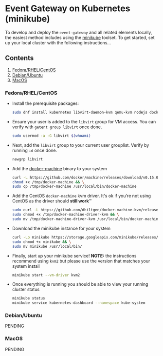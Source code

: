 # Event Gateway on Kubernetes (minikube)

To develop and deploy the `event-gateway` and all related elements locally, the easiest method includes using 
the [minikube](https://github.com/kubernetes/minikube) toolset. To get started, set up your local cluster with the 
following instructions...

## Contents
1. [Fedora/RHEL/CentOS](#fedora-rhel-centos)
1. [Debian/Ubuntu](#debian-ubuntu)
1. [MacOS](#macos)

### Fedora/RHEL/CentOS
+ Install the prerequisite packages:
  ```bash
  sudo dnf install kubernetes libvirt-daemon-kvm qemu-kvm nodejs docker
  ```

+ Ensure your user is added to the `libvirt` group for VM access. You can verify with `getent group libvirt` once done.
  ```bash
  sudo usermod -a -G libvirt $(whoami)
  ```

+ Next, add the `libvirt` group to your current user grouplist. Verify by running `id` once done.
  ```bash
  newgrp libvirt
  ```

+ Add the [docker-machine](https://github.com/docker/machine) binary to your system 
  ```bash
  curl -L https://github.com/docker/machine/releases/download/v0.15.0/docker-machine-$(uname -s)-$(uname -m) >/tmp/docker-machine && \
  chmod +x /tmp/docker-machine && \
  sudo cp /tmp/docker-machine /usr/local/bin/docker-machine
  ```

+ Add the CentOS `docker-machine` kvm driver. It's ok if you're not using CentOS as the driver should **still work**&trade;
  ```bash
  sudo curl -L https://github.com/dhiltgen/docker-machine-kvm/releases/download/v0.10.0/docker-machine-driver-kvm-centos7 > /tmp/docker-machine-driver-kvm && \
  sudo chmod +x /tmp/docker-machine-driver-kvm && \
  sudo mv /tmp/docker-machine-driver-kvm /usr/local/bin/docker-machine-driver-kvm
  ```

+ Download the minikube instance for your system 
  ```bash
  curl -Lo minikube https://storage.googleapis.com/minikube/releases/latest/minikube-linux-amd64 && \
  sudo chmod +x minikube && \
  sudo mv minikube /usr/local/bin/
  ```

+ Finally, start up your minikube service! **NOTE:** the instructions recommend using `kvm2` but please use the version that matches your system install
  ```bash
  minikube start --vm-driver kvm2
  ```

+ Once everything is running you should be able to view your running cluster status
  ```bash
  minikube status
  minikube service kubernetes-dashboard --namespace kube-system
  ```

### Debian/Ubuntu

PENDING

### MacOS

PENDING
